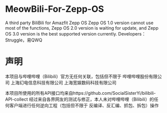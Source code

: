 # MeowBili-For-Zepp-OS
A third party BiliBili for Amazfit Zepp OS
Zepp OS 1.0 version cannot use most of the functions, Zepp OS 2.0 version is waiting for update, and Zepp OS 3.0 version is the best supported version currently.
Developers：Struggle，易QWQ


# 声明

本项目与哔哩哔哩（Bilibili）官方无任何关联，包括但不限于 哔哩哔哩股份有限公司 上海幻电信息科技有限公司 上海宽娱数码科技有限公司

本项目所使用的所有API接口均来自https://github.com/SocialSisterYi/bilibili-API-collect
经过来自各界网友的测试与修正，本人未对哔哩哔哩（Bilibili）的任何客户端进行任何逆向工程（包括但不限于 反编译、反汇编、抓包、拆包）操作
